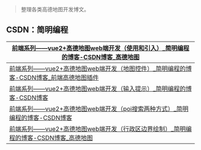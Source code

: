 > 整理各类高德地图开发博文。



## CSDN：简明编程

| [前端系列——vue2+高德地图web端开发（使用和引入）_简明编程的博客-CSDN博客_高德地图](https://blog.csdn.net/qq_51553982/article/details/123014412) |
| ------------------------------------------------------------ |
| [前端系列——vue2+高德地图web端开发（地图控件）_简明编程的博客-CSDN博客_前端高德地图插件](https://blog.csdn.net/qq_51553982/article/details/123014795) |
| [前端系列——vue2+高德地图web端开发（输入提示）_简明编程的博客-CSDN博客](https://blog.csdn.net/qq_51553982/article/details/123015079) |
| [前端系列——vue2+高德地图web端开发（poi搜索两种方式）_简明编程的博客-CSDN博客](https://blog.csdn.net/qq_51553982/article/details/123030334) |
| [前端系列——vue2+高德地图web端开发（行政区边界绘制）_简明编程的博客-CSDN博客_高德地图](https://blog.csdn.net/qq_51553982/article/details/123040150) |

